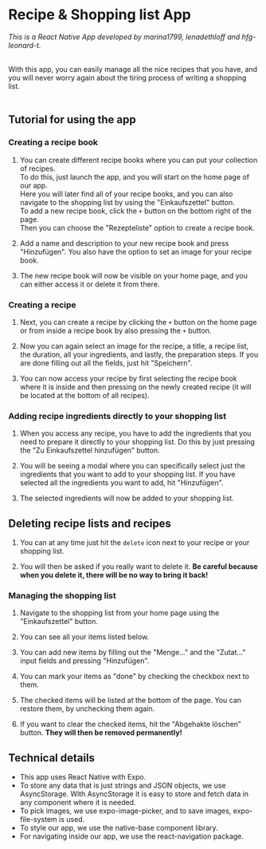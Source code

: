 # Recipe & Shopping list App

_This is a React Native App developed by marina1799, lenadethloff and hfg-leonard-t._<br><br>

With this app, you can easily manage all the nice recipes that you have, and you will never worry again about the tiring process of writing a shopping list.<br><br>

## Tutorial for using the app

### Creating a recipe book

1. You can create different recipe books where you can put your collection of recipes.<br>
   To do this, just launch the app, and you will start on the home page of our app.<br>
   Here you will later find all of your recipe books, and you can also navigate to the shopping list by using the "Einkaufszettel" button.<br>
   To add a new recipe book, click the `+` button on the bottom right of the page.<br>
   Then you can choose the "Rezepteliste" option to create a recipe book.

2. Add a name and description to your new recipe book and press "Hinzufügen". You also have the option to set an image for your recipe book.

3. The new recipe book will now be visible on your home page, and you can either access it or delete it from there.

### Creating a recipe

1. Next, you can create a recipe by clicking the `+` button on the home page or from inside a recipe book by also pressing the `+` button.

2. Now you can again select an image for the recipe, a title, a recipe list, the duration, all your ingredients, and lastly, the preparation steps. If you are done filling out all the fields, just hit "Speichern".

3. You can now access your recipe by first selecting the recipe book where it is inside and then pressing on the newly created recipe (it will be located at the bottom of all recipes).

### Adding recipe ingredients directly to your shopping list

1. When you access any recipe, you have to add the ingredients that you need to prepare it directly to your shopping list. Do this by just pressing the "Zu Einkaufszettel hinzufügen" button.

2. You will be seeing a modal where you can specifically select just the ingredients that you want to add to your shopping list. If you have selected all the ingredients you want to add, hit "Hinzufügen".

3. The selected ingredients will now be added to your shopping list.

## Deleting recipe lists and recipes

1. You can at any time just hit the `delete` icon next to your recipe or your shopping list.

2. You will then be asked if you really want to delete it. **Be careful because when you delete it, there will be no way to bring it back!**

### Managing the shopping list

1. Navigate to the shopping list from your home page using the "Einkaufszettel" button.

2. You can see all your items listed below.

3. You can add new items by filling out the "Menge..." and the "Zutat..." input fields and pressing "Hinzufügen".

4. You can mark your items as "done" by checking the checkbox next to them.

5. The checked items will be listed at the bottom of the page. You can restore them, by unchecking them again.

6. If you want to clear the checked items, hit the "Abgehakte löschen" button. **They will then be removed permanently!**

## Technical details

- This app uses React Native with Expo.
- To store any data that is just strings and JSON objects, we use AsyncStorage. With AsyncStorage it is easy to store and fetch data in any component where it is needed.
- To pick images, we use expo-image-picker, and to save images, expo-file-system is used.
- To style our app, we use the native-base component library.
- For navigating inside our app, we use the react-navigation package.
